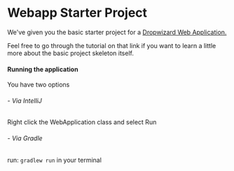 # Webapp Starter Project

We've given you the basic starter project for a [Dropwizard Web Application.](http://www.dropwizard.io/1.0.2/docs/index.html)

Feel free to go through the tutorial on that link if you want to learn a little more about the basic project skeleton itself.

#### Running the application

You have two options

###### - Via IntelliJ
 Right click the WebApplication class and select Run
 
###### - Via Gradle
 run: `gradlew run` in your terminal